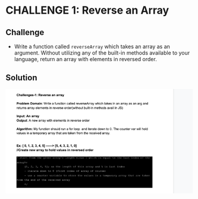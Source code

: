 # CHALLENGE 1: Reverse an Array


## Challenge
- Write a function called `reverseArray` which takes an array as an argument. Without utilizing any of the built-in methods available to your language, return an array with elements in reversed order.


## Solution
![Whiteboard](./reverse-array.png)
